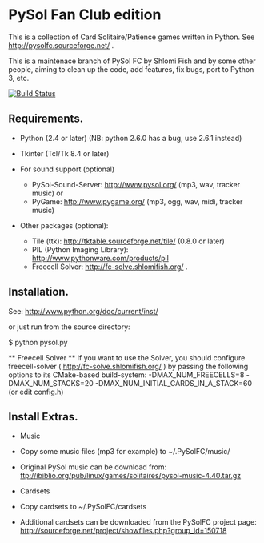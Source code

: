 # PySol Fan Club edition

This is a collection of Card Solitaire/Patience games written in Python.
See http://pysolfc.sourceforge.net/ .

This is a maintenace branch of PySol FC by Shlomi Fish and by some other
people, aiming to clean up the code, add features, fix bugs, port to Python
3, etc.

[![Build Status](https://travis-ci.org/shlomif/PySolFC.svg?branch=shlomif--main-branch--master)](https://travis-ci.org/shlomif/PySolFC)

## Requirements.

- Python (2.4 or later) (NB: python 2.6.0 has a bug, use 2.6.1 instead)
- Tkinter (Tcl/Tk 8.4 or later)

- For sound support (optional)
  - PySol-Sound-Server: http://www.pysol.org/ (mp3, wav, tracker music)
  or
  - PyGame: http://www.pygame.org/ (mp3, ogg, wav, midi, tracker music)

- Other packages (optional):
  - Tile (ttk): http://tktable.sourceforge.net/tile/ (0.8.0 or later)
  - PIL (Python Imaging Library): http://www.pythonware.com/products/pil
  - Freecell Solver: http://fc-solve.shlomifish.org/ .

## Installation.

See: http://www.python.org/doc/current/inst/

or just run from the source directory:

$ python pysol.py


** Freecell Solver **
If you want to use the Solver, you should configure freecell-solver
( http://fc-solve.shlomifish.org/ ) by passing the following options
to its CMake-based build-system:
-DMAX_NUM_FREECELLS=8
-DMAX_NUM_STACKS=20
-DMAX_NUM_INITIAL_CARDS_IN_A_STACK=60
(or edit config.h)


## Install Extras.

- Music
 - Copy some music files (mp3 for example) to ~/.PySolFC/music/

 - Original PySol music can be download from:
   ftp://ibiblio.org/pub/linux/games/solitaires/pysol-music-4.40.tar.gz

- Cardsets
 - Copy cardsets to ~/.PySolFC/cardsets

 - Additional cardsets can be downloaded from the PySolFC project page:
   http://sourceforge.net/project/showfiles.php?group_id=150718


